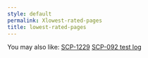 ```yaml
---
style: default
permalink: Xlowest-rated-pages
title: lowest-rated-pages
---
```

You may also like:
[SCP-1229](http://scp-wiki.net/scp-1229)
[SCP-092 test log](http://scp-wiki.net/experiment-log-092)